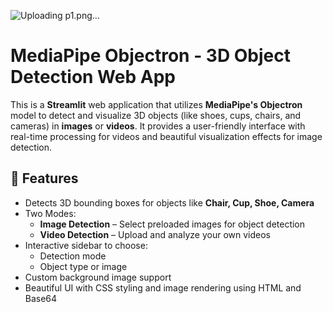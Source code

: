 ![Uploading p1.png…]()



# MediaPipe Objectron - 3D Object Detection Web App

This is a **Streamlit** web application that utilizes **MediaPipe's Objectron** model to detect and visualize 3D objects (like shoes, cups, chairs, and cameras) in **images** or **videos**. It provides a user-friendly interface with real-time processing for videos and beautiful visualization effects for image detection.

## 🚀 Features

- Detects 3D bounding boxes for objects like **Chair, Cup, Shoe, Camera**
- Two Modes:
  - **Image Detection** – Select preloaded images for object detection
  - **Video Detection** – Upload and analyze your own videos
- Interactive sidebar to choose:
  - Detection mode
  - Object type or image
- Custom background image support
- Beautiful UI with CSS styling and image rendering using HTML and Base64
